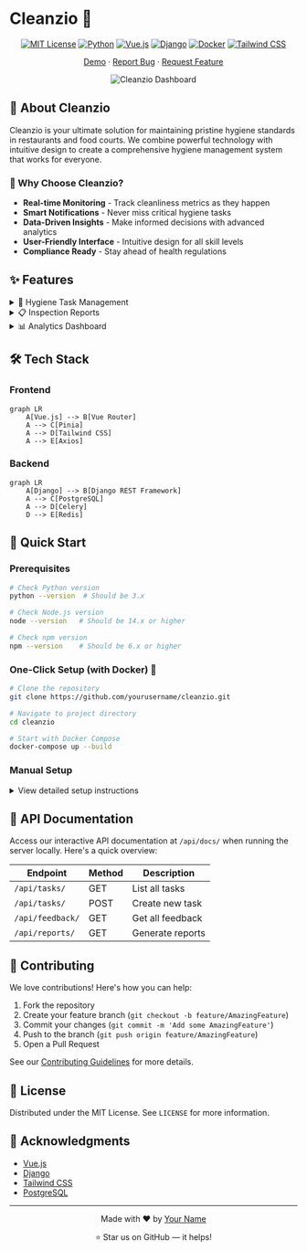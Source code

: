 # Cleanzio 🌿 

<div align="center">

[![MIT License](https://img.shields.io/badge/License-MIT-green.svg)](https://choosealicense.com/licenses/mit/)
[![Python](https://img.shields.io/badge/python-3.x-blue.svg)](https://www.python.org/downloads/)
[![Vue.js](https://img.shields.io/badge/vuejs-%2335495e.svg?style=flat&logo=vuedotjs&logoColor=%234FC08D)](https://vuejs.org/)
[![Django](https://img.shields.io/badge/django-%23092E20.svg?style=flat&logo=django&logoColor=white)](https://www.djangoproject.com/)
[![Docker](https://img.shields.io/badge/docker-%230db7ed.svg?style=flat&logo=docker&logoColor=white)](https://www.docker.com/)
[![Tailwind CSS](https://img.shields.io/badge/tailwindcss-%2338B2AC.svg?style=flat&logo=tailwind-css&logoColor=white)](https://tailwindcss.com/)

[Demo](https://your-demo-link.com) · [Report Bug](https://github.com/yourusername/cleanzio/issues) · [Request Feature](https://github.com/yourusername/cleanzio/issues)

![Cleanzio Dashboard](https://via.placeholder.com/800x400?text=Cleanzio+Dashboard)

</div>

## 🌟 About Cleanzio

Cleanzio is your ultimate solution for maintaining pristine hygiene standards in restaurants and food courts. We combine powerful technology with intuitive design to create a comprehensive hygiene management system that works for everyone.

### 🎯 Why Choose Cleanzio?

- **Real-time Monitoring** - Track cleanliness metrics as they happen
- **Smart Notifications** - Never miss critical hygiene tasks
- **Data-Driven Insights** - Make informed decisions with advanced analytics
- **User-Friendly Interface** - Intuitive design for all skill levels
- **Compliance Ready** - Stay ahead of health regulations

## ✨ Features

<details>
<summary>🧹 Hygiene Task Management</summary>
<br>
- Create and assign tasks with deadlines
- Track completion status in real-time
- Set recurring tasks for routine maintenance
- Priority-based task organization
</details>

<details>
<summary>📋 Inspection Reports</summary>
<br>
- Customizable inspection templates
- Photo documentation support
- Digital signature capability
- Automated report generation
</details>

<details>
<summary>📊 Analytics Dashboard</summary>
<br>
- Real-time hygiene metrics
- Customizable KPI tracking
- Trend analysis and forecasting
- Export capabilities for reporting
</details>

## 🛠️ Tech Stack

### Frontend
```mermaid
graph LR
    A[Vue.js] --> B[Vue Router]
    A --> C[Pinia]
    A --> D[Tailwind CSS]
    A --> E[Axios]
```

### Backend
```mermaid
graph LR
    A[Django] --> B[Django REST Framework]
    A --> C[PostgreSQL]
    A --> D[Celery]
    D --> E[Redis]
```

## 🚀 Quick Start

### Prerequisites

```bash
# Check Python version
python --version  # Should be 3.x

# Check Node.js version
node --version   # Should be 14.x or higher

# Check npm version
npm --version    # Should be 6.x or higher
```

### One-Click Setup (with Docker) 🐳

```bash
# Clone the repository
git clone https://github.com/yourusername/cleanzio.git

# Navigate to project directory
cd cleanzio

# Start with Docker Compose
docker-compose up --build
```

### Manual Setup

<details>
<summary>View detailed setup instructions</summary>

#### Backend Setup
```bash
# Navigate to backend directory
cd backend

# Create virtual environment
python -m venv venv
source venv/bin/activate  # On Windows: venv\Scripts\activate

# Install dependencies
pip install -r requirements.txt

# Run migrations
python manage.py migrate

# Start server
python manage.py runserver
```

#### Frontend Setup
```bash
# Navigate to frontend directory
cd frontend

# Install dependencies
npm install

# Start development server
npm run serve
```
</details>

## 📝 API Documentation

Access our interactive API documentation at `/api/docs/` when running the server locally. Here's a quick overview:

| Endpoint | Method | Description |
|----------|--------|-------------|
| `/api/tasks/` | GET | List all tasks |
| `/api/tasks/` | POST | Create new task |
| `/api/feedback/` | GET | Get all feedback |
| `/api/reports/` | GET | Generate reports |

## 🤝 Contributing

We love contributions! Here's how you can help:

1. Fork the repository
2. Create your feature branch (`git checkout -b feature/AmazingFeature`)
3. Commit your changes (`git commit -m 'Add some AmazingFeature'`)
4. Push to the branch (`git push origin feature/AmazingFeature`)
5. Open a Pull Request

See our [Contributing Guidelines](CONTRIBUTING.md) for more details.

## 📜 License

Distributed under the MIT License. See `LICENSE` for more information.

## 🙏 Acknowledgments

- [Vue.js](https://vuejs.org/)
- [Django](https://www.djangoproject.com/)
- [Tailwind CSS](https://tailwindcss.com/)
- [PostgreSQL](https://www.postgresql.org/)

---

<div align="center">

Made with ❤️ by [Your Name](https://github.com/yourusername)

⭐️ Star us on GitHub — it helps!

</div>
